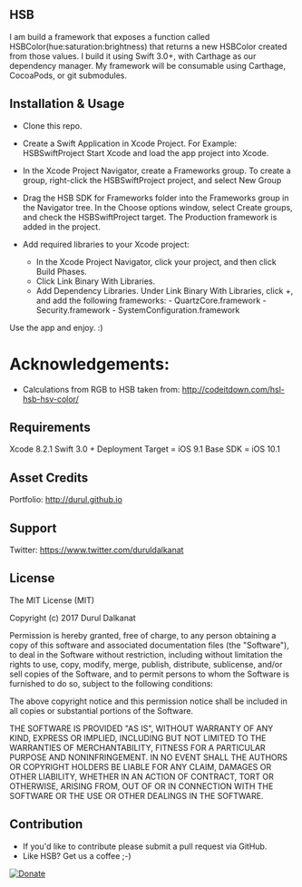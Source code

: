 HSB
------------------------

I am build a framework that exposes a function called HSBColor(hue:saturation:brightness) that returns a new HSBColor
created from those values. I build it using Swift 3.0+, with Carthage as our dependency manager. My framework will be
consumable using Carthage, CocoaPods, or git submodules.

## Installation & Usage

- Clone this repo.
- Create a Swift Application in Xcode Project. For Example: HSBSwiftProject Start Xcode and load the app project into Xcode.
- In the Xcode Project Navigator, create a Frameworks group. To create a group, right-click the HSBSwiftProject project, and select New Group

- Drag the HSB SDK for Frameworks folder into the Frameworks group in the Navigator tree. In the Choose options window, select Create groups, and check the HSBSwiftProject target. The Production framework is added in the project.

- Add required libraries to your Xcode project:
  - In the Xcode Project Navigator, click your project, and then click Build Phases.
  - Click Link Binary With Libraries.
  - Add Dependency Libraries. Under Link Binary With Libraries, click +, and add the following frameworks:
        - QuartzCore.framework
        - Security.framework
        - SystemConfiguration.framework

Use the app and enjoy. :) 

# Acknowledgements:
* Calculations from RGB to HSB taken from: http://codeitdown.com/hsl-hsb-hsv-color/

## Requirements
Xcode 8.2.1
Swift 3.0 +
Deployment Target = iOS 9.1
Base SDK = iOS 10.1

## Asset Credits
Portfolio: http://durul.github.io


## Support
Twitter: https://www.twitter.com/duruldalkanat


## License

The MIT License (MIT)

Copyright (c) 2017 Durul Dalkanat

Permission is hereby granted, free of charge, to any person obtaining a copy of this software and associated documentation files (the "Software"), to deal in the Software without restriction, including without limitation the rights to use, copy, modify, merge, publish, distribute, sublicense, and/or sell copies of the Software, and to permit persons to whom the Software is furnished to do so, subject to the following conditions:

The above copyright notice and this permission notice shall be included in all copies or substantial portions of the Software.

THE SOFTWARE IS PROVIDED "AS IS", WITHOUT WARRANTY OF ANY KIND, EXPRESS OR IMPLIED, INCLUDING BUT NOT LIMITED TO THE WARRANTIES OF MERCHANTABILITY, FITNESS FOR A PARTICULAR PURPOSE AND NONINFRINGEMENT. IN NO EVENT SHALL THE AUTHORS OR COPYRIGHT HOLDERS BE LIABLE FOR ANY CLAIM, DAMAGES OR OTHER LIABILITY, WHETHER IN AN ACTION OF CONTRACT, TORT OR OTHERWISE, ARISING FROM, OUT OF OR IN CONNECTION WITH THE SOFTWARE OR THE USE OR OTHER DEALINGS IN THE SOFTWARE.


## Contribution
- If you'd like to contribute please submit a pull request via GitHub.
- Like HSB? Get us a coffee ;-)

[![Donate](https://www.paypalobjects.com/en_US/i/btn/btn_donate_LG.gif)](https://paypal.me/DurulDalkanat)
